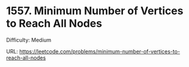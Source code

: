 # 1557. Minimum Number of Vertices to Reach All Nodes

Difficulty: Medium

URL: https://leetcode.com/problems/minimum-number-of-vertices-to-reach-all-nodes

